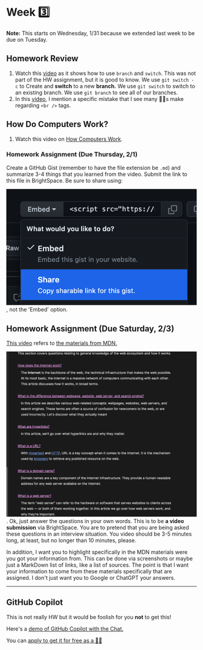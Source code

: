 # Week 3️⃣

**Note:** This starts on Wednesday, 1/31 because we extended last week to be due on Tuesday.

## Homework Review

1. Watch this [video](https://somup.com/cZVtblk8Xn) as it shows how to use `branch` and `switch`. This was not part of the HW assignment, but it is good to know. We use `git switch -c` to Create and **switch** to a new **branch.** We use `git switch` to switch to an existing branch. We use `git branch` to see all of our branches.
1. In this [video](https://somup.com/cZVtbTk8XO), I mention a specific mistake that I see many 🧑‍🎓s make regarding `<br />` tags.

## How Do Computers Work?

1. Watch this video on [How Computers Work](https://youtu.be/mOu1N7uTXyg?si=xKq2K9ZyLgA8aBQI).

### Homework Assignment (Due Thursday, 2/1)

Create a GitHub Gist (remember to have the file extension be `.md`) and summarize 3-4 things that you learned from the video. Submit the link to this file in BrightSpace. Be sure to share using:

![Use the Share link](image.png), not the 'Embed' option.

## Homework Assignment (Due Saturday, 2/3)

[This video](https://somup.com/cZVt30k8qd) refers to [the materials from MDN.](https://developer.mozilla.org/en-US/docs/Learn/Common_questions/Web_mechanics)

![Questions](image-1.png). Ok, just answer the questions in your own words. This is to be **a video submission** via BrightSpace. You are to pretend that you are being asked these questions in an interview situation. You video should be 3-5 minutes long, at least, but no longer than 10 minutes, please.

In addition, I want you to highlight specifically in the MDN materials were you got your information from. This can be done via screenshots or maybe just a MarkDown list of links, like a list of sources. The point is that I want your information to come from these materials specifically that are assigned. I don't just want you to Google or ChatGPT your answers.

---

## GitHub Copilot

This is not really HW but it would be foolish for you **not** to get this!

Here's a [demo of GitHub Copilot with the Chat.](https://somup.com/cZnnrepfb1)

You can [apply to get it for free as a 🧑‍🎓](https://docs.github.com/en/education/explore-the-benefits-of-teaching-and-learning-with-github-education/github-global-campus-for-students/apply-to-github-global-campus-as-a-student#applying-to-github-global-campus)
